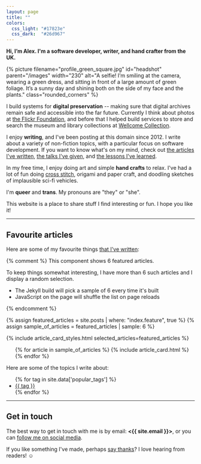 ```yaml
---
layout: page
title: ""
colors:
  css_light: "#17823e"
  css_dark:  "#26d967"
---
```


<style type="x-text/scss">
  @import "utils/functions.scss";

  @function create_leaf_svg($fill) {
    $fill: str-replace("#{$fill}", '#', '%23');
    $output: '<svg xmlns="http://www.w3.org/2000/svg" x="0px" y="0px" viewBox="0 0 98 98" width="50px">' +
             "<path fill=\"#{$fill}\" " +
             'd="M30.636,61.596c-1.006,1.497-1.859,2.997-2.56,4.5c-3.046,6.531-3.178,13.179-0.396,19.941  c0.536,1.304-0.087,2.797-1.391,3.333c-1.305,0.536-2.797-0.087-3.333-1.391c-3.354-8.155-3.195-16.171,0.476-24.045  c3.45-7.397,10.028-14.608,19.732-21.633c2.324-1.893,4.818-3.785,7.483-5.678c1.069-0.759,1.321-2.241,0.562-3.31  c-0.759-1.069-2.241-1.321-3.31-0.561C37.653,40.026,29.77,47.454,24.243,55.01c-2.331-13.176-0.587-23.597,5.221-31.032  c8.019-10.267,24.155-15.49,47.983-15.54c-0.048,23.828-5.272,39.965-15.538,47.984C54.43,62.264,43.927,63.992,30.636,61.596z"/>' +
             '</svg>';
    @return str-replace($output, '"', '%22');
  }

  hr {
    height: 50px;
    width: 50px;

    $light-svg-url: create_leaf_svg(rgba(#17823e, 0.2));
    $dark-svg-url:  create_leaf_svg(rgba(#26d967, 0.6));

    --hr-background-image: url("data:image/svg+xml;charset=UTF-8,#{$light-svg-url}");

    @media (prefers-color-scheme: dark) {
      --hr-background-image: url("data:image/svg+xml;charset=UTF-8,#{$dark-svg-url}");
    }
  }

  img#headshot {
    border-radius: 50%;
    margin-left:   var(--default-padding);
    margin-bottom: var(--default-padding);
  }

  @media screen and (min-width: 500px) {
    main {
      padding-top: calc(1.5 * var(--default-padding));
    }

    img#headshot {
      float: right;
    }
  }

  @media screen and (max-width: 500px) {
    img#headshot {
      display: block;
      margin-top: var(--default-padding);
      margin-left:  auto;
      margin-right: auto;
    }
  }
</style>

**Hi, I’m Alex. I'm a software developer, writer, and hand crafter from the UK.**

{%
  picture
  filename="profile_green_square.jpg"
  id="headshot"
  parent="/images"
  width="230"
  alt="A selfie! I’m smiling at the camera, wearing a green dress, and sitting in front of a large amount of green foliage. It’s a sunny day and shining both on the side of my face and the plants."
  class="rounded_corners"
%}

I build systems for **digital preservation** -- making sure that digital archives remain safe and accessible into the far future.
Currently I think about photos at <a href="https://www.flickr.org">the Flickr Foundation</a>, and before that I helped build services to store and search the museum and library collections at <a href="https://wellcomecollection.org/">Wellcome Collection</a>.

I enjoy **writing**, and I've been posting at this domain since 2012.
I write about a variety of non-fiction topics, with a particular focus on software development.
If you want to know what's on my mind, check out [the articles I've written](/articles/), [the talks I've given](/tags/talks/), and [the lessons I've learned](/til/).

In my free time, I enjoy doing art and simple **hand crafts** to relax.
I've had a lot of fun doing [cross stitch](/tags/cross-stitch/), origami and paper craft, and doodling sketches of implausible sci-fi vehicles.

I'm **queer** and **trans**.
My pronouns are "they" or "she".

This website is a place to share stuff I find interesting or fun.
I hope you like it!



---



## Favourite articles

Here are some of my favourite things [that I've written](/articles/):

{% comment %}
  This component shows 6 featured articles.

  To keep things somewhat interesting, I have more than 6 such articles
  and I display a random selection.

  - The Jekyll build will pick a sample of 6 every time it's built
  - JavaScript on the page will shuffle the list on page reloads

{% endcomment %}

{% assign featured_articles = site.posts | where: "index.feature", true %}
{% assign sample_of_articles = featured_articles | sample: 6 %}

{% include article_card_styles.html selected_articles=featured_articles %}

<script>
  const featuredArticles = [
    {% for article in featured_articles %}
      {% capture articleHtml %}
        {% include article_card.html %}
      {% endcapture %}
      {{ articleHtml | strip | jsonify }},
    {% endfor %}
  ];

  window.addEventListener("DOMContentLoaded", function() {
    document.querySelector("#featured_articles").innerHTML =
      featuredArticles
        .sort(() => 0.5 - Math.random())
        .slice(0, 6)
        .join("");
  });
</script>

<ul class="article_cards" id="featured_articles">
{% for article in sample_of_articles %}
  {% include article_card.html %}
{% endfor %}
</ul>

Here are some of the topics I write about:

<ul class="dot_list">
  {% for tag in site.data['popular_tags'] %}
  <li><a href="/tags/{{ tag }}/">{{ tag }}</a></li>
  {% endfor %}
</ul>



---



## Get in touch

The best way to get in touch with me is by email: **<{{ site.email }}>**, or you can [follow me on social media](/contact/).

If you like something I've made, perhaps [say thanks](/say-thanks/)?
I love hearing from readers! ☺️
